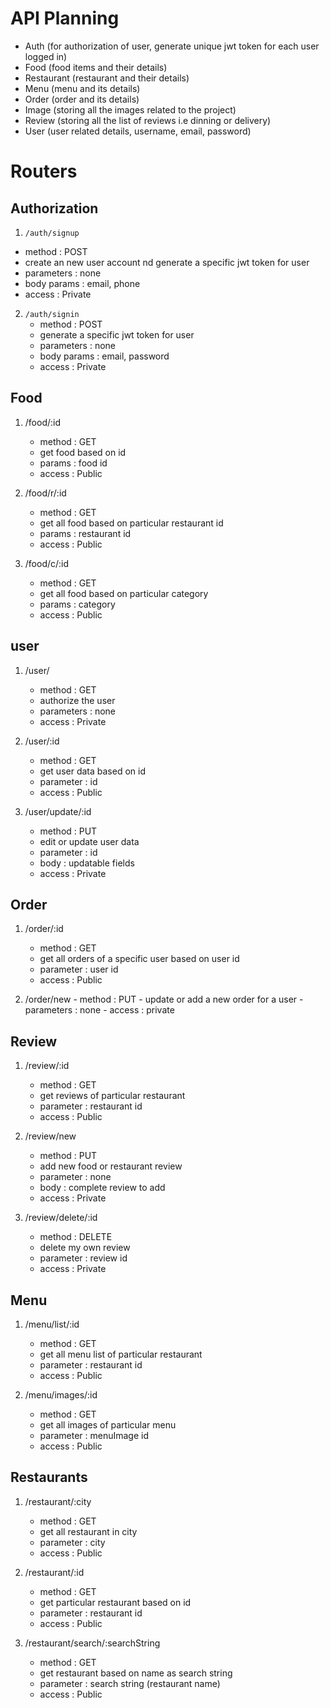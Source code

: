 # API Planning
- Auth (for authorization of user, generate unique jwt token for each user logged in)
- Food (food items and their details)
- Restaurant (restaurant and their details)
- Menu (menu and its details)
- Order (order and its details)
- Image (storing all the images related to the project)
- Review (storing all the list of reviews i.e dinning or delivery)
- User (user related details, username, email, password)

# Routers 

## Authorization
 1. `/auth/signup`
   - method : POST
   - create an new user account nd generate a specific jwt token for user
   - parameters : none
   - body params : email, phone
   - access : Private

2. `/auth/signin`
   - method : POST
   - generate a specific jwt token for user
   - parameters : none
   - body params : email, password
   - access : Private

## Food 
 1. /food/:id
    - method : GET
    - get food based on id
    - params : food id
    - access : Public

 2. /food/r/:id
    - method : GET
    - get all food based on particular restaurant id
    - params : restaurant id
    - access : Public

 3. /food/c/:id
    - method : GET
    - get all food based on particular category
    - params : category
    - access : Public
## user
 1. /user/    
    - method : GET
    - authorize the user
    - parameters : none
    - access : Private

 2. /user/:id  
    - method : GET
    - get user data based on id
    - parameter : id
    - access : Public

 3. /user/update/:id  
    - method : PUT  
    - edit or update user data
    - parameter : id
    - body : updatable fields
    - access : Private
## Order
 1. /order/:id
    - method : GET
    - get all orders of a specific user based on user id
    - parameter : user id
    - access : Public

 2.  /order/new
    - method : PUT
    - update or add a new order for a user
    - parameters : none
    - access : private

## Review
 1. /review/:id
    - method : GET
    - get reviews of particular restaurant
    - parameter : restaurant id
    - access : Public 

 2. /review/new
    - method : PUT
    - add new food or restaurant review
    - parameter : none
    - body : complete review to add
    - access : Private 

 3. /review/delete/:id
    - method : DELETE
    - delete my own review
    - parameter : review id
    - access : Private

## Menu
 1. /menu/list/:id
    - method : GET
    - get all menu list of particular restaurant
    - parameter : restaurant id
    - access : Public

 2. /menu/images/:id
    - method : GET
    - get all images of particular menu
    - parameter : menuImage id
    - access : Public

## Restaurants
 1. /restaurant/:city
    - method : GET
    - get all restaurant in city
    - parameter : city
    - access : Public

 2. /restaurant/:id
    - method : GET
    - get particular restaurant based on id
    - parameter : restaurant id
    - access : Public

 3. /restaurant/search/:searchString
    - method : GET
    - get restaurant based on name as search string
    - parameter : search string (restaurant name)
    - access : Public
